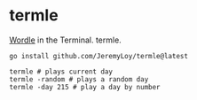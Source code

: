 # termle
[Wordle](https://www.powerlanguage.co.uk/wordle/) in the Terminal. termle.

```shell
go install github.com/JeremyLoy/termle@latest

termle # plays current day
termle -random # plays a random day
termle -day 215 # play a day by number
```